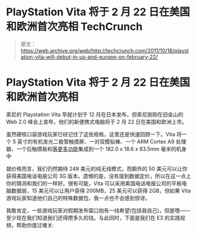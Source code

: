 # PlayStation Vita 将于 2 月 22 日在美国和欧洲首次亮相 TechCrunch

> 原文：<https://web.archive.org/web/http://techcrunch.com/2011/10/18/playstation-vita-will-debut-in-us-and-europe-on-february-22/>

# PlayStation Vita 将于 2 月 22 日在美国和欧洲首次亮相

索尼的 Playstation Vita 早就计划于 12 月在日本发布，但索尼刚刚在旧金山的 Web 2.0 峰会上宣布，他们的新便携式电脑将于 2 月 22 日在美国和欧洲上市。

虽然硬核口袋游戏玩家已经记住了这些规格，这里还是快速回顾一下。Vita 将一个 5 英寸的有机发光二极管触摸屏、一对双模拟棒、一个 ARM Cortex A9 处理器、一个后触摸板和[等更多功能](https://web.archive.org/web/20230205034754/https://techcrunch.com/2011/01/27/sony-unveils-the-psp2/)集成到一个 182.0 x 18.6 x 83.5mm 毫米的机身中

就价格而言，我们仍然期待 249 美元的纯无线模式，而额外的 50 美元可以让你获得美国电话电报公司 3G 版本。遗憾的是，没有提到数据定价，所以在这一点上你的猜测和我们的一样好。很有可能，Vita 可以采用美国电话电报公司的平板电脑数据层，15 美元可以让用户获得 200MB，25 美元可以获得 2GB，但如果 Vita 游戏玩家知道他们自己的特殊数据包，我一点也不会感到惊讶。

我敢肯定，一些游戏玩家对假期发布窗口抱有一线希望(包括我自己)，但是嘿——至少现在我们知道我们还得攒多久的钱。与此同时，下面是我们在 E3 的实践视频，帮助你度过难关: